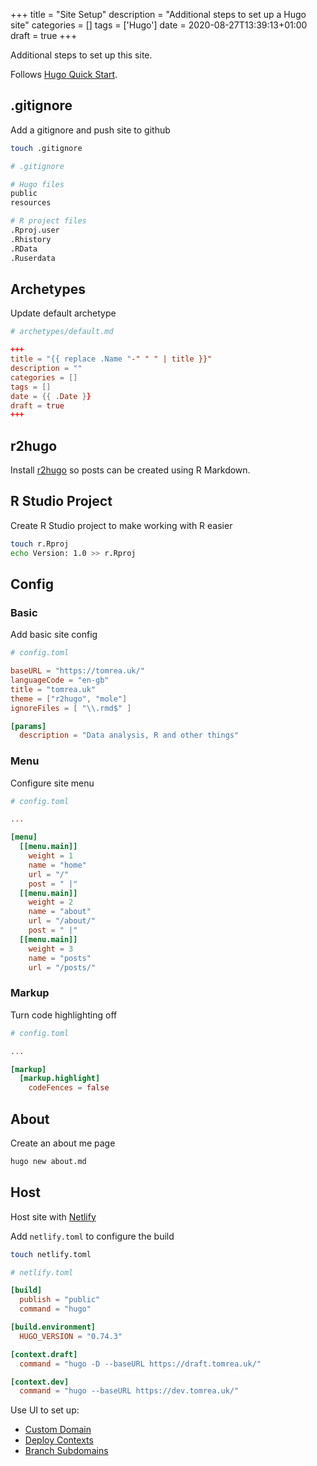 +++
title = "Site Setup"
description = "Additional steps to set up a Hugo site"
categories = []
tags = ['Hugo']
date = 2020-08-27T13:39:13+01:00
draft = true
+++

Additional steps to set up this site.

Follows [Hugo Quick Start](/posts/hugo-quick-start/).

## .gitignore

Add a gitignore and push site to github

```bash
touch .gitignore
```

```bash
# .gitignore

# Hugo files
public
resources

# R project files
.Rproj.user
.Rhistory
.RData
.Ruserdata
```

## Archetypes

Update default archetype

```toml
# archetypes/default.md

+++
title = "{{ replace .Name "-" " " | title }}"
description = ""
categories = []
tags = []
date = {{ .Date }}
draft = true
+++
```

## r2hugo

Install [r2hugo](https://github.com/thomasmarkrea/r2hugo) so posts can be created using R Markdown.

## R Studio Project

Create R Studio project to make working with R easier

```bash
touch r.Rproj
echo Version: 1.0 >> r.Rproj
```

## Config

### Basic

Add basic site config

```toml
# config.toml

baseURL = "https://tomrea.uk/"
languageCode = "en-gb"
title = "tomrea.uk"
theme = ["r2hugo", "mole"]
ignoreFiles = [ "\\.rmd$" ]

[params]
  description = "Data analysis, R and other things"
```

### Menu

Configure site menu

```toml
# config.toml

...

[menu]
  [[menu.main]]
    weight = 1
    name = "home"
    url = "/"
    post = " |"
  [[menu.main]]
    weight = 2
    name = "about"
    url = "/about/"
    post = " |"
  [[menu.main]]
    weight = 3
    name = "posts"
    url = "/posts/"
```

### Markup

Turn code highlighting off

```toml
# config.toml

...

[markup]
  [markup.highlight]
    codeFences = false
```

## About

Create an about me page

```bash
hugo new about.md
```

## Host

Host site with [Netlify](https://gohugo.io/hosting-and-deployment/hosting-on-netlify/)

Add `netlify.toml` to configure the build

```bash
touch netlify.toml
```

```toml
# netlify.toml

[build]
  publish = "public"
  command = "hugo" 

[build.environment]
  HUGO_VERSION = "0.74.3"

[context.draft]
  command = "hugo -D --baseURL https://draft.tomrea.uk/"

[context.dev]
  command = "hugo --baseURL https://dev.tomrea.uk/"
```

Use UI to set up:

- [Custom Domain](https://docs.netlify.com/domains-https/custom-domains/#definitions)
- [Deploy Contexts](https://docs.netlify.com/site-deploys/overview/#branch-deploy-controls)
- [Branch Subdomains](https://docs.netlify.com/domains-https/custom-domains/multiple-domains/#branch-subdomains)